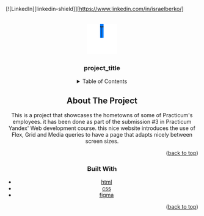 <div id="top"></div>

[![LinkedIn][linkedin-shield]][https://www.linkedin.com/in/israelberko/]

<!-- PROJECT LOGO -->
<br />
<div align="center">
  <a href="https://github.com/berkois/web_project_3" align="center">
    <img src="./images/logo.svg" alt="Logo" width="80" height="80">
  </a>

<h3 align="center">project_title</h3>

<!-- TABLE OF CONTENTS -->
<details>
  <summary>Table of Contents</summary>
  <ol>
    <li>
      <a href="#about-the-project">About The Project</a>
      <ul>
        <li><a href="#built-with">Built With</a></li>
      </ul>
    </li>
</details>

<!-- ABOUT THE PROJECT -->

## About The Project

This is a project that showcases the hometowns of some of Practicum's employees. it has been done as part of the submission #3 in Practicum Yandex' Web development course. this nice website introduces the use of Flex, Grid and Media queries to have a page that adapts nicely between screen sizes.

<p align="right">(<a href="#top">back to top</a>)</p>

### Built With

- [html](https://developer.mozilla.org/en-US/docs/Web/HTML)
- [css](https://www.w3.org/Style/CSS/Overview.en.html)
- [figma](https://www.figma.com/)

<p align="right">(<a href="#top">back to top</a>)</p>
